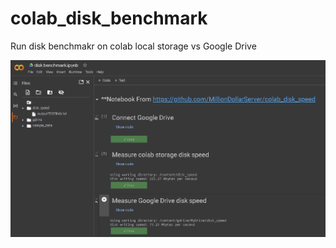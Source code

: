 # colab_disk_benchmark
Run disk benchmakr on colab local storage vs Google Drive

![My Image](screenshot.png)
